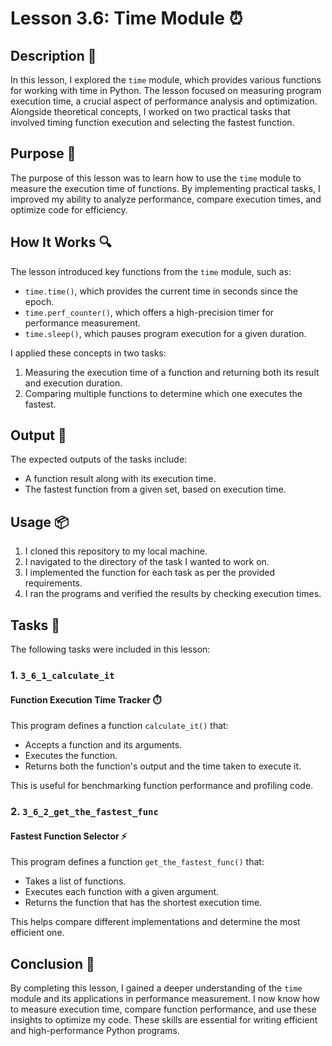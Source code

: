 # Lesson 3.6: Time Module ⏰

## Description 📝

In this lesson, I explored the `time` module, which provides various functions for working with time in Python.
The lesson focused on measuring program execution time, a crucial aspect of performance analysis and optimization.
Alongside theoretical concepts, I worked on two practical tasks that involved timing function execution and selecting the fastest function.

## Purpose 🎯

The purpose of this lesson was to learn how to use the `time` module to measure the execution time of functions.
By implementing practical tasks, I improved my ability to analyze performance, compare execution times, and optimize code for efficiency.

## How It Works 🔍

The lesson introduced key functions from the `time` module, such as:

-   `time.time()`, which provides the current time in seconds since the epoch.
-   `time.perf_counter()`, which offers a high-precision timer for performance measurement.
-   `time.sleep()`, which pauses program execution for a given duration.

I applied these concepts in two tasks:

1. Measuring the execution time of a function and returning both its result and execution duration.
2. Comparing multiple functions to determine which one executes the fastest.

## Output 📜

The expected outputs of the tasks include:

-   A function result along with its execution time.
-   The fastest function from a given set, based on execution time.

## Usage 📦

1. I cloned this repository to my local machine.
2. I navigated to the directory of the task I wanted to work on.
3. I implemented the function for each task as per the provided requirements.
4. I ran the programs and verified the results by checking execution times.

## Tasks 🎯

The following tasks were included in this lesson:

### 1. `3_6_1_calculate_it`

#### Function Execution Time Tracker ⏱️

This program defines a function `calculate_it()` that:

-   Accepts a function and its arguments.
-   Executes the function.
-   Returns both the function's output and the time taken to execute it.

This is useful for benchmarking function performance and profiling code.

### 2. `3_6_2_get_the_fastest_func`

#### Fastest Function Selector ⚡

This program defines a function `get_the_fastest_func()` that:

-   Takes a list of functions.
-   Executes each function with a given argument.
-   Returns the function that has the shortest execution time.

This helps compare different implementations and determine the most efficient one.

## Conclusion 🚀

By completing this lesson, I gained a deeper understanding of the `time` module and its applications in performance measurement.
I now know how to measure execution time, compare function performance, and use these insights to optimize my code.
These skills are essential for writing efficient and high-performance Python programs.
